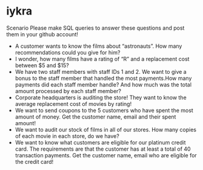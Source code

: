 # iykra
Scenario
Please make SQL queries to answer these questions and post them in your github account!
-	A customer wants to know the films about “astronauts”. How many recommendations could you give for him?
-	I wonder, how many films have a rating of “R” and a replacement cost between $5 and $15?
-	We have two staff members with staff IDs 1 and 2. We want to give a bonus to the staff member that handled the most payments.How many payments did each staff member handle? And how much was the total amount processed by each staff member?
-	Corporate headquarters is auditing the store! They want to know the average replacement cost of movies by rating!
-	We want to send coupons to the 5 customers who have spent the most amount of money. Get the customer name, email and their spent amount!
-	We want to audit our stock of films in all of our stores. How many copies of each movie in each store, do we have?
-	We want to know what customers are eligible for our platinum credit card. The requirements are that the customer has at least a total of 40 transaction payments. Get the customer name, email who are eligible for the credit card! 
